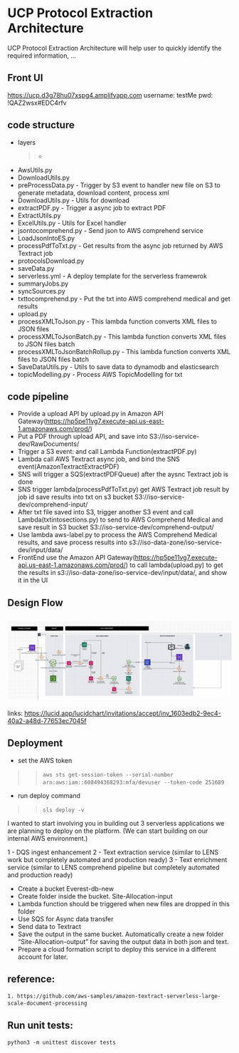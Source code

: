 # UCP Protocol Extraction Architecture

UCP Protocol Extraction Architecture will help user to quickly identify the required information, ...

## Front UI
https://ucp.d3g78hu07xspg4.amplifyapp.com
username: testMe
pwd: !QAZ2wsx#EDC4rfv
## code structure
- layers
   > - 
- AwsUtils.py
- DownloadUtils.py
- preProcessData.py - Trigger by S3 event to handler new file on S3 to generate metadata, download content, process xml
- DownloadUtils.py  - Utils for download
- extractPDF.py     -  Trigger a async job to extract PDF
- ExtractUtils.py
- ExcelUtils.py     - Utils for Excel handler
- jsontocomprehend.py   - Send json to AWS comprehend service
- LoadJsonIntoES.py
- processPdfToTxt.py    - Get results from the async job returned by AWS Textract job
- protocolsDownload.py
- saveData.py
- serverless.yml       - A deploy template for the serverless framewrok
- summaryJobs.py
- syncSources.py
- txttocomprehend.py    - Put the txt into AWS comprehend medical and get results
- upload.py
- processXMLToJson.py   - This lambda function converts XML files to JSON files
- processXMLToJsonBatch.py   - This lambda function converts XML files to JSON files batch
- processXMLToJsonBatchRollup.py   - This lambda function converts XML files to JSON files batch
- SaveDataUtils.py     - Utils to save data to dynamodb and elasticsearch
- topicModelling.py    - Process AWS TopicModelling for txt

## code pipeline
- Provide a upload API by upload.py in Amazon API Gateway(https://hp5pe11vg7.execute-api.us-east-1.amazonaws.com/prod/)
- Put a PDF through upload API, and save into S3://iso-service-dev/RawDocuments/
- Trigger a S3 event: and call Lambda Function(extractPDF.py)
- Lambda call AWS Textract async job, and bind the SNS event(AmazonTextractExtractPDF)
- SNS will trigger a SQS(extractPDFQueue) after the aysnc Textract job is done
- SNS trigger lambda(processPdfToTxt.py) get AWS Textract job result by job id save results into txt on s3 bucket S3://iso-service-dev/comprehend-input/
- After txt file saved into S3, trigger another S3 event and call Lambda(txtintosections.py) to send to AWS Comprehend Medical and save result in S3 bucket S3://iso-service-dev/comprehend-output/
- Use lambda aws-label.py to process the AWS Comprehend Medical results, and save process results into s3://iso-data-zone/iso-service-dev/input/data/
- FrontEnd use the Amazon API Gateway(https://hp5pe11vg7.execute-api.us-east-1.amazonaws.com/prod/) to call lambda(upload.py) to get the results in s3://iso-data-zone/iso-service-dev/input/data/, and show it in the UI

## Design Flow
![Architecture](docs/images/arch.jpg)
-

links: https://lucid.app/lucidchart/invitations/accept/inv_1603edb2-9ec4-40a2-a48d-77653ec7045f
## Deployment
- set the AWS token
>  > ``aws sts get-session-token --serial-number arn:aws:iam::608494368293:mfa/devuser --token-code 251689``
- run deploy command
>  > ```sls deploy -v```

I wanted to start involving you in building out 3 serverless applications 
  we are planning to deploy on the platform. (We can start building on our internal AWS environment.)

1 - DQS ingest enhancement
2 - Text extraction service (similar to LENS work but completely automated and production ready)
3 - Text enrichment service (similar to LENS comprehend pipeline but completely automated and production ready)

- Create a bucket Everest-db-new
- Create folder inside the bucket. Site-Allocation-input
- Lambda function should be triggered when new files are dropped in this folder
- Use SQS for Async data transfer
- Send data to Textract
- Save the output in the same bucket. Automatically create a new folder “Site-Allocation-output” for saving the output data in both json and text.
- Prepare a cloud formation script to deploy this service in a different account for later.

## reference:
    1. https://github.com/aws-samples/amazon-textract-serverless-large-scale-document-processing

## Run unit tests:
    python3 -m unittest discover tests


## 